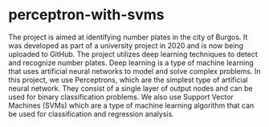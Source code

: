 # perceptron-with-svms

The project is aimed at identifying number plates in the city of Burgos. It was developed as part of a university project in 2020 and is now being uploaded to GitHub.  The project utilizes deep learning techniques to detect and recognize number plates. Deep learning is a type of machine learning that uses artificial neural networks to model and solve complex problems.  In this project, we use Perceptrons, which are the simplest type of artificial neural network. They consist of a single layer of output nodes and can be used for binary classification problems.  We also use Support Vector Machines (SVMs) which are a type of machine learning algorithm that can be used for classification and regression analysis.
